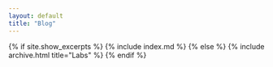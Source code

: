 ```yaml
---
layout: default
title: "Blog"
---
```


{% if site.show_excerpts %}
  {% include index.md %}
{% else %}
  {% include archive.html title="Labs" %}
{% endif %}
